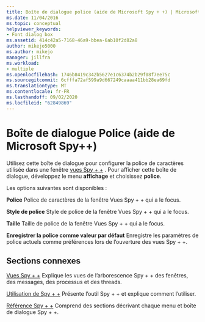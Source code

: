 ```yaml
---
title: Boîte de dialogue police (aide de Microsoft Spy + +) | Microsoft Docs
ms.date: 11/04/2016
ms.topic: conceptual
helpviewer_keywords:
- Font dialog box
ms.assetid: 414c42a5-7168-46a9-bbea-6ab10f2d82a8
author: mikejo5000
ms.author: mikejo
manager: jillfra
ms.workload:
- multiple
ms.openlocfilehash: 1746b8419c342b5627e1c6374b2b29f08f7ee75c
ms.sourcegitcommit: 6cfffa72af599a9d667249caaaa411bb28ea69fd
ms.translationtype: MT
ms.contentlocale: fr-FR
ms.lasthandoff: 09/02/2020
ms.locfileid: "62849869"
---
```

# <a name="font-dialog-box-microsoft-spy-help"></a>Boîte de dialogue Police (aide de Microsoft Spy++)
Utilisez cette boîte de dialogue pour configurer la police de caractères utilisée dans une fenêtre [vues Spy + +](../debugger/spy-increment-views.md) . Pour afficher cette boîte de dialogue, développez le menu **affichage** et choisissez **police**.

 Les options suivantes sont disponibles :

 **Police** Police de caractères de la fenêtre Vues Spy + + qui a le focus.

 **Style de police** Style de police de la fenêtre Vues Spy + + qui a le focus.

 **Taille** Taille de police de la fenêtre Vues Spy + + qui a le focus.

 **Enregistrer la police comme valeur par défaut** Enregistre les paramètres de police actuels comme préférences lors de l’ouverture des vues Spy + +.

## <a name="related-sections"></a>Sections connexes
 [Vues Spy + +](../debugger/spy-increment-views.md) Explique les vues de l’arborescence Spy + + des fenêtres, des messages, des processus et des threads.

 [Utilisation de Spy + +](../debugger/using-spy-increment.md) Présente l’outil Spy + + et explique comment l’utiliser.

 [Référence Spy + +](../debugger/spy-increment-reference.md) Comprend des sections décrivant chaque menu et boîte de dialogue Spy + +.